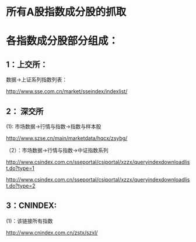 所有A股指数成分股的抓取
=======================

各指数成分股部分组成：
====================

1：上交所：
----------
数据->上证系列指数列表：

http://www.sse.com.cn/market/sseindex/indexlist/
    
2： 深交所
---------
(1): 市场数据->行情与指数->指数与样本股

  http://www.szse.cn/main/marketdata/hqcx/zsybg/
  
（2）：市场数据->行情与指数->中证指数系列

  http://www.csindex.com.cn/sseportal/csiportal/xzzx/queryindexdownloadlist.do?type=1
  
  http://www.csindex.com.cn/sseportal/csiportal/xzzx/queryindexdownloadlist.do?type=2
  
  
3：CNINDEX:
----------
(1)：该链接所有指数

http://www.cnindex.com.cn/zstx/szxl/

